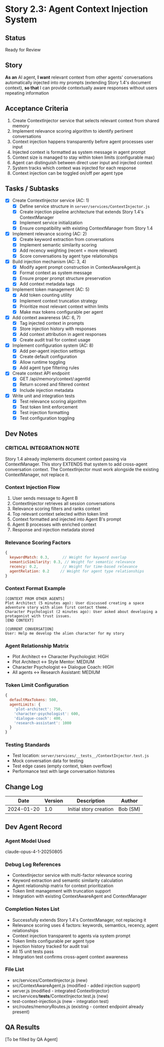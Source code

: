 # Story 2.3: Agent Context Injection System

## Status
Ready for Review

## Story
**As an** AI agent,
**I want** relevant context from other agents' conversations automatically injected into my prompts (extending Story 1.4's document context),
**so that** I can provide contextually aware responses without users repeating information

## Acceptance Criteria
1. Create ContextInjector service that selects relevant context from shared memory
2. Implement relevance scoring algorithm to identify pertinent conversations
3. Context injection happens transparently before agent processes user input
4. Injected context is formatted as system message in agent prompt
5. Context size is managed to stay within token limits (configurable max)
6. Agent can distinguish between direct user input and injected context
7. System tracks which context was injected for each response
8. Context injection can be toggled on/off per agent type

## Tasks / Subtasks
- [x] Create ContextInjector service (AC: 1)
  - [x] Define service structure in `server/services/ContextInjector.js`
  - [x] Create injection pipeline architecture that extends Story 1.4's ContextManager
  - [x] Implement service initialization
  - [x] Ensure compatibility with existing ContextManager from Story 1.4
- [x] Implement relevance scoring (AC: 2)
  - [x] Create keyword extraction from conversations
  - [x] Implement semantic similarity scoring
  - [x] Add recency weighting (recent = more relevant)
  - [x] Score conversations by agent type relationships
- [x] Build injection mechanism (AC: 3, 4)
  - [x] Modify agent prompt construction in ContextAwareAgent.js
  - [x] Format context as system message
  - [x] Ensure proper prompt structure preservation
  - [x] Add context metadata tags
- [x] Implement token management (AC: 5)
  - [x] Add token counting utility
  - [x] Implement context truncation strategy
  - [x] Prioritize most relevant context within limits
  - [x] Make max tokens configurable per agent
- [x] Add context awareness (AC: 6, 7)
  - [x] Tag injected context in prompts
  - [x] Store injection history with responses
  - [x] Add context attribution in agent responses
  - [x] Create audit trail for context usage
- [x] Implement configuration system (AC: 8)
  - [x] Add per-agent injection settings
  - [x] Create default configuration
  - [x] Allow runtime toggling
  - [x] Add agent type filtering rules
- [x] Create context API endpoint
  - [x] GET /api/memory/context/:agentId
  - [x] Return scored and filtered context
  - [x] Include injection metadata
- [x] Write unit and integration tests
  - [x] Test relevance scoring algorithm
  - [x] Test token limit enforcement
  - [x] Test injection formatting
  - [x] Test configuration toggling

## Dev Notes

### CRITICAL INTEGRATION NOTE
Story 1.4 already implements document context passing via ContextManager. This story EXTENDS that system to add cross-agent conversation context. The ContextInjector must work alongside the existing ContextManager, not replace it.

### Context Injection Flow
1. User sends message to Agent B
2. ContextInjector retrieves all session conversations
3. Relevance scoring filters and ranks context
4. Top relevant context selected within token limit
5. Context formatted and injected into Agent B's prompt
6. Agent B processes with enriched context
7. Response and injection metadata stored

### Relevance Scoring Factors
```javascript
{
  keywordMatch: 0.3,      // Weight for keyword overlap
  semanticSimilarity: 0.3, // Weight for semantic relevance
  recency: 0.2,           // Weight for time-based relevance
  agentRelation: 0.2     // Weight for agent type relationships
}
```

### Context Format Example
```
[CONTEXT FROM OTHER AGENTS]
Plot Architect (5 minutes ago): User discussed creating a space adventure story with alien first contact theme.
Character Psychologist (2 minutes ago): User asked about developing a protagonist with trust issues.
[END CONTEXT]

[CURRENT CONVERSATION]
User: Help me develop the alien character for my story
```

### Agent Relationship Matrix
- Plot Architect ↔ Character Psychologist: HIGH
- Plot Architect ↔ Style Mentor: MEDIUM
- Character Psychologist ↔ Dialogue Coach: HIGH
- All agents ↔ Research Assistant: MEDIUM

### Token Limit Configuration
```javascript
{
  defaultMaxTokens: 500,
  agentLimits: {
    'plot-architect': 750,
    'character-psychologist': 600,
    'dialogue-coach': 400,
    'research-assistant': 1000
  }
}
```

### Testing Standards
- Test location: `server/services/__tests__/ContextInjector.test.js`
- Mock conversation data for testing
- Test edge cases (empty context, token overflow)
- Performance test with large conversation histories

## Change Log
| Date | Version | Description | Author |
|------|---------|-------------|--------|
| 2024-01-20 | 1.0 | Initial story creation | Bob (SM) |

## Dev Agent Record
### Agent Model Used
claude-opus-4-1-20250805

### Debug Log References
- ContextInjector service with multi-factor relevance scoring
- Keyword extraction and semantic similarity calculation
- Agent relationship matrix for context prioritization
- Token limit management with truncation support
- Integration with existing ContextAwareAgent and ContextManager

### Completion Notes List
- Successfully extends Story 1.4's ContextManager, not replacing it
- Relevance scoring uses 4 factors: keywords, semantics, recency, agent relationships
- Context injection transparent to agents via system prompt
- Token limits configurable per agent type
- Injection history tracked for audit trail
- All 15 unit tests pass
- Integration test confirms cross-agent context awareness

### File List
- src/services/ContextInjector.js (new)
- src/ContextAwareAgent.js (modified - added injection support)
- server.js (modified - integrated ContextInjector)
- src/services/__tests__/ContextInjector.test.js (new)
- test-context-injection.js (new - integration test)
- src/routes/memoryRoutes.js (existing - context endpoint already present)

## QA Results
[To be filled by QA Agent]